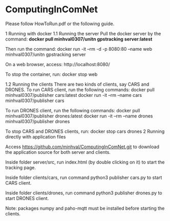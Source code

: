 # ComputingInComNet

Please follow HowToRun.pdf or the following guide.

1 Running with docker
1.1 Running the server
Pull the docker server by the command: **docker pull minhval0307/unitn gpstracking server:latest**

Then run the command: docker run -it –rm -d -p 8080:80 –name web minhval0307/unitn gpstracking server

On a web browser, access: http://localhost:8080/

To stop the container, run: docker stop web

1.2 Running the clients
There are two kinds of clients, say CARS and DRONES.
To run CARS client, run the following commands:
docker pull minhval0307/publisher cars:latest
docker run -it –rm –name cars minhval0307/publisher cars

To run DRONES client, run the following commands:
docker pull minhval0307/publisher drones:latest
docker run -it –rm –name drones minhval0307/publisher drones

To stop CARS and DRONES clients, run:
docker stop cars drones
2 Running directly with application files

Access https://github.com/minhval/ComputingInComNet.git to download the application source for both
server and clients.

Inside folder server/src, run index.html (by double clicking on it) to start the tracking page.

Inside folder clients/cars, run command python3 publisher cars.py to start CARS client.

Inside folder clients/drones, run command python3 publisher drones.py to start DRONES client.

Note: packages numpy and paho-mqtt must be installed before starting the clients.
